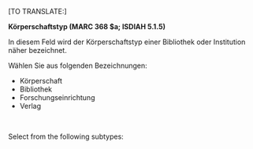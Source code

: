 [TO TRANSLATE:]

**Körperschaftstyp (MARC 368 $a; ISDIAH 5.1.5)**

In diesem Feld wird der Körperschaftstyp einer Bibliothek oder Institution näher&nbsp;bezeichnet.&nbsp;

Wählen Sie aus folgenden Bezeichnungen:

- Körperschaft
- Bibliothek
- Forschungseinrichtung
- Verlag

**&nbsp;**

Select from the following subtypes: